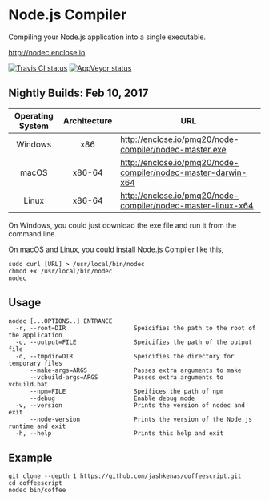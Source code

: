 # Node.js Compiler

Compiling your Node.js application into a single executable.

http://nodec.enclose.io

[![Travis CI status](https://travis-ci.org/pmq20/node-compiler.svg?branch=master)](https://travis-ci.org/pmq20/node-compiler)
[![AppVeyor status](https://ci.appveyor.com/api/projects/status/gap9xne0rayjtynp/branch/master?svg=true)](https://ci.appveyor.com/project/pmq20/node-compiler/branch/master)

## Nightly Builds: Feb 10, 2017

| Operating System | Architecture | URL                                                            |
|:----------------:|:------------:|----------------------------------------------------------------|
|      Windows     |      x86     | http://enclose.io/pmq20/node-compiler/nodec-master.exe         |
|       macOS      |     x86-64   | http://enclose.io/pmq20/node-compiler/nodec-master-darwin-x64  |
|       Linux      |     x86-64   | http://enclose.io/pmq20/node-compiler/nodec-master-linux-x64   |

On Windows, you could just download the exe file and run it from the command line.

On macOS and Linux, you could install Node.js Compiler like this,

    sudo curl [URL] > /usr/local/bin/nodec
    chmod +x /usr/local/bin/nodec
    nodec

## Usage

    nodec [...OPTIONS..] ENTRANCE
      -r, --root=DIR                   Speicifies the path to the root of the application
      -o, --output=FILE                Speicifies the path of the output file
      -d, --tmpdir=DIR                 Speicifies the directory for temporary files
          --make-args=ARGS             Passes extra arguments to make
          --vcbuild-args=ARGS          Passes extra arguments to vcbuild.bat
          --npm=FILE                   Speifices the path of npm
          --debug                      Enable debug mode
      -v, --version                    Prints the version of nodec and exit
          --node-version               Prints the version of the Node.js runtime and exit
      -h, --help                       Prints this help and exit

## Example

    git clone --depth 1 https://github.com/jashkenas/coffeescript.git
    cd coffeescript
    nodec bin/coffee
